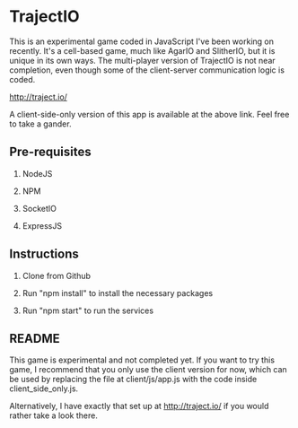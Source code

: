 # TrajectIO

This is an experimental game coded in JavaScript I've been working on recently. It's a cell-based game, much like AgarIO and SlitherIO, but it is unique in its own ways. The multi-player version of TrajectIO is not near completion, even though some of the client-server communication logic is coded.

http://traject.io/

A client-side-only version of this app is available at the above link. Feel free to take a gander.


## Pre-requisites

1) NodeJS

2) NPM

3) SocketIO

4) ExpressJS

## Instructions

1) Clone from Github

2) Run "npm install" to install the necessary packages

3) Run "npm start" to run the services


## README

This game is experimental and not completed yet. If you want to try this game, I recommend that you only use the client version for now, which can be used by replacing the file at client/js/app.js with the code inside client_side_only.js.

Alternatively, I have exactly that set up at http://traject.io/ if you would rather take a look there.

